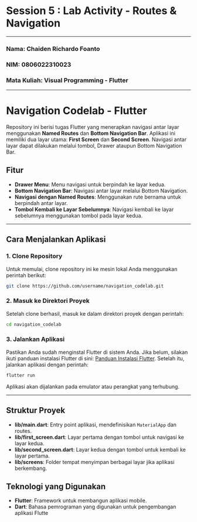 # Session 5 : Lab Activity - Routes & Navigation

---
### Nama: Chaiden Richardo Foanto  
### NIM: 0806022310023  
### Mata Kuliah: Visual Programming - Flutter  

---

# Navigation Codelab - Flutter

Repository ini berisi tugas Flutter yang menerapkan navigasi antar layar menggunakan **Named Routes** dan **Bottom Navigation Bar**. Aplikasi ini memiliki dua layar utama: **First Screen** dan **Second Screen**. Navigasi antar layar dapat dilakukan melalui tombol, Drawer ataupun Bottom Navigation Bar.

## Fitur
- **Drawer Menu**: Menu navigasi untuk berpindah ke layar kedua.
- **Bottom Navigation Bar**: Navigasi antar layar melalui Bottom Navigation.
- **Navigasi dengan Named Routes**: Menggunakan rute bernama untuk berpindah antar layar.
- **Tombol Kembali ke Layar Sebelumnya**: Navigasi kembali ke layar sebelumnya menggunakan tombol pada layar kedua.

---

## Cara Menjalankan Aplikasi

### 1. Clone Repository
Untuk memulai, clone repository ini ke mesin lokal Anda menggunakan perintah berikut:
```bash
git clone https://github.com/username/navigation_codelab.git
```

### 2. Masuk ke Direktori Proyek
Setelah clone berhasil, masuk ke dalam direktori proyek dengan perintah:
```bash
cd navigation_codelab
```

### 3. Jalankan Aplikasi
Pastikan Anda sudah menginstal Flutter di sistem Anda. Jika belum, silakan ikuti panduan instalasi Flutter di sini: [Panduan Instalasi Flutter](https://flutter.dev/docs/get-started/install).
Setelah itu, jalankan aplikasi dengan perintah:
```bash
flutter run
```
Aplikasi akan dijalankan pada emulator atau perangkat yang terhubung.

---

## Struktur Proyek

- **lib/main.dart**: Entry point aplikasi, mendefinisikan `MaterialApp` dan routes.
- **lib/first_screen.dart**: Layar pertama dengan tombol untuk navigasi ke layar kedua.
- **lib/second_screen.dart**: Layar kedua dengan tombol untuk kembali ke layar pertama.
- **lib/screens**: Folder tempat menyimpan berbagai layar jika aplikasi berkembang.

## Teknologi yang Digunakan

- **Flutter**: Framework untuk membangun aplikasi mobile.
- **Dart**: Bahasa pemrograman yang digunakan untuk pengembangan aplikasi Flutte
